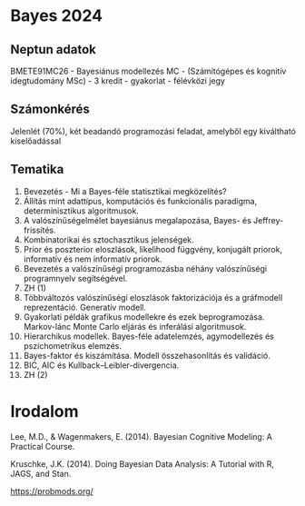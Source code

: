 # Bayes 2024

## Neptun adatok

BMETE91MC26	- Bayesiánus modellezés MC - (Számítógépes és kognitív idegtudomány MSc) - 3 kredit - gyakorlat - félévközi jegy

## Számonkérés

Jelenlét (70%), két beadandó programozási feladat, amelyből egy kiváltható kiselőadással

## Tematika

1. Bevezetés - Mi a Bayes-féle statisztikai megközelítés?
2. Állítás mint adattípus, komputációs és funkcionális paradigma, determinisztikus algoritmusok.
3. A valószínűségelmélet bayesiánus megalapozása, Bayes- és Jeffrey-frissítés.
4. Kombinatorikai és sztochasztikus jelenségek.
5. Prior és poszterior eloszlások, likelihood függvény, konjugált priorok, informatív és nem informatív priorok.
6. Bevezetés a valószínűségi programozásba néhány valószínűségi programnyelv segítségével.
7. ZH (1)
8. Többváltozós valószínűségi eloszlások faktorizációja és a gráfmodell reprezentáció. Generatív modell.
9. Gyakorlati példák grafikus modellekre és ezek beprogramozása. Markov-lánc Monte Carlo eljárás és inferálási algoritmusok.
10. Hierarchikus modellek. Bayes-féle adatelemzés, agymodellezés és pszichometrikus elemzés.
11. Bayes-faktor és kiszámítása. Modell összehasonlítás és validáció.
12. BIC, AIC és Kullback–Leibler-divergencia.
13. ZH (2)

# Irodalom
Lee, M.D., & Wagenmakers, E. (2014). Bayesian Cognitive Modeling: A Practical Course.

Kruschke, J.K. (2014). Doing Bayesian Data Analysis: A Tutorial with R, JAGS, and Stan.

https://probmods.org/
